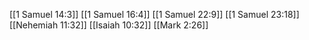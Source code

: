 [[1 Samuel 14:3]]
[[1 Samuel 16:4]]
[[1 Samuel 22:9]]
[[1 Samuel 23:18]]
[[Nehemiah 11:32]]
[[Isaiah 10:32]]
[[Mark 2:26]]
